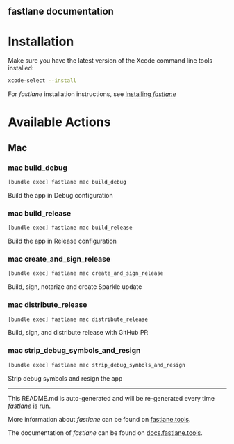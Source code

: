fastlane documentation
----

# Installation

Make sure you have the latest version of the Xcode command line tools installed:

```sh
xcode-select --install
```

For _fastlane_ installation instructions, see [Installing _fastlane_](https://docs.fastlane.tools/#installing-fastlane)

# Available Actions

## Mac

### mac build_debug

```sh
[bundle exec] fastlane mac build_debug
```

Build the app in Debug configuration

### mac build_release

```sh
[bundle exec] fastlane mac build_release
```

Build the app in Release configuration

### mac create_and_sign_release

```sh
[bundle exec] fastlane mac create_and_sign_release
```

Build, sign, notarize and create Sparkle update

### mac distribute_release

```sh
[bundle exec] fastlane mac distribute_release
```

Build, sign, and distribute release with GitHub PR

### mac strip_debug_symbols_and_resign

```sh
[bundle exec] fastlane mac strip_debug_symbols_and_resign
```

Strip debug symbols and resign the app

----

This README.md is auto-generated and will be re-generated every time [_fastlane_](https://fastlane.tools) is run.

More information about _fastlane_ can be found on [fastlane.tools](https://fastlane.tools).

The documentation of _fastlane_ can be found on [docs.fastlane.tools](https://docs.fastlane.tools).
